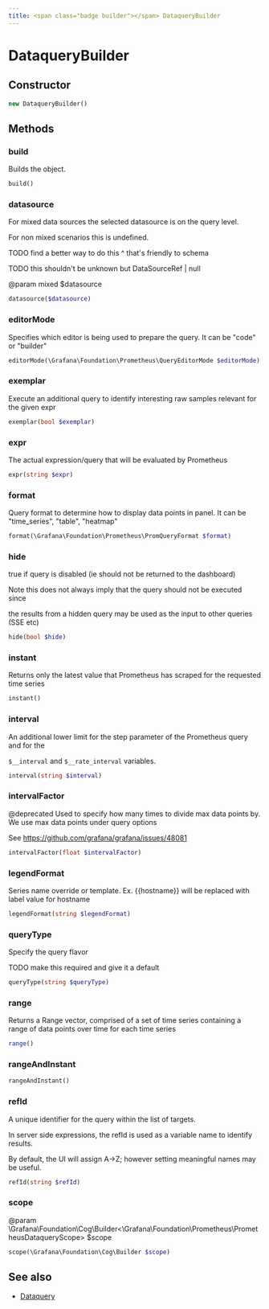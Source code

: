 ```yaml
---
title: <span class="badge builder"></span> DataqueryBuilder
---
```

# <span class="badge builder"></span> DataqueryBuilder

## Constructor

```php
new DataqueryBuilder()
```
## Methods

### <span class="badge object-method"></span> build

Builds the object.

```php
build()
```

### <span class="badge object-method"></span> datasource

For mixed data sources the selected datasource is on the query level.

For non mixed scenarios this is undefined.

TODO find a better way to do this ^ that's friendly to schema

TODO this shouldn't be unknown but DataSourceRef | null

@param mixed $datasource

```php
datasource($datasource)
```

### <span class="badge object-method"></span> editorMode

Specifies which editor is being used to prepare the query. It can be "code" or "builder"

```php
editorMode(\Grafana\Foundation\Prometheus\QueryEditorMode $editorMode)
```

### <span class="badge object-method"></span> exemplar

Execute an additional query to identify interesting raw samples relevant for the given expr

```php
exemplar(bool $exemplar)
```

### <span class="badge object-method"></span> expr

The actual expression/query that will be evaluated by Prometheus

```php
expr(string $expr)
```

### <span class="badge object-method"></span> format

Query format to determine how to display data points in panel. It can be "time_series", "table", "heatmap"

```php
format(\Grafana\Foundation\Prometheus\PromQueryFormat $format)
```

### <span class="badge object-method"></span> hide

true if query is disabled (ie should not be returned to the dashboard)

Note this does not always imply that the query should not be executed since

the results from a hidden query may be used as the input to other queries (SSE etc)

```php
hide(bool $hide)
```

### <span class="badge object-method"></span> instant

Returns only the latest value that Prometheus has scraped for the requested time series

```php
instant()
```

### <span class="badge object-method"></span> interval

An additional lower limit for the step parameter of the Prometheus query and for the

`$__interval` and `$__rate_interval` variables.

```php
interval(string $interval)
```

### <span class="badge object-method"></span> intervalFactor

@deprecated Used to specify how many times to divide max data points by. We use max data points under query options

See https://github.com/grafana/grafana/issues/48081

```php
intervalFactor(float $intervalFactor)
```

### <span class="badge object-method"></span> legendFormat

Series name override or template. Ex. {{hostname}} will be replaced with label value for hostname

```php
legendFormat(string $legendFormat)
```

### <span class="badge object-method"></span> queryType

Specify the query flavor

TODO make this required and give it a default

```php
queryType(string $queryType)
```

### <span class="badge object-method"></span> range

Returns a Range vector, comprised of a set of time series containing a range of data points over time for each time series

```php
range()
```

### <span class="badge object-method"></span> rangeAndInstant

```php
rangeAndInstant()
```

### <span class="badge object-method"></span> refId

A unique identifier for the query within the list of targets.

In server side expressions, the refId is used as a variable name to identify results.

By default, the UI will assign A->Z; however setting meaningful names may be useful.

```php
refId(string $refId)
```

### <span class="badge object-method"></span> scope

@param \Grafana\Foundation\Cog\Builder<\Grafana\Foundation\Prometheus\PrometheusDataqueryScope> $scope

```php
scope(\Grafana\Foundation\Cog\Builder $scope)
```

## See also

 * <span class="badge object-type-class"></span> [Dataquery](./object-Dataquery.md)
